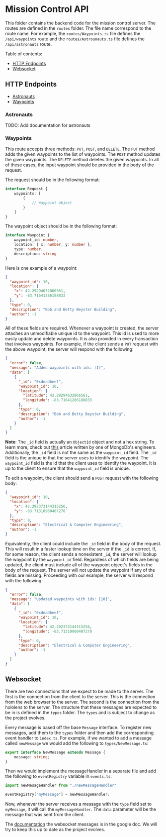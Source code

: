 # Mission Control API

This folder contains the backend code for the mission control server. The routes are defined in the `routes` folder. The
file name correspond to the route name. For example, the `routes/Waypoints.ts` file defines the `/api/waypoints` route
and the `routes/Astrounauts.ts` file defines the `/api/astronauts` route.

Table of contents:

- [HTTP Endpoints](#http-endpoints)
- [Websocket](#websocket)

## HTTP Endpoints

- [Astronauts](#astronauts)
- [Waypoints](#Waypoints)

### Astronauts

TODO: Add documentation for astronauts

### Waypoints

This route accepts three methods: `PUT`, `POST`, and `DELETE`. The `PUT` method adds the given waypoints to the list of
waypoints. The `POST` method updates the given waypoints. The `DELETE` method deletes the given waypoints. In all of
these cases, the input waypoint should be provided in the body of the request.

The request should be in the following format:

```typescript
interface Request {
    waypoints: [
        {
            // Waypoint object
        }
    ]
}
```

The waypoint object should be in the following
format:

```typescript
interface Waypoint {
    waypoint_id: number,
    location: { x: number, y: number },
    type: number,
    description: string
}
```

Here is one example of a waypoint:

```json
{
  "waypoint_id": 10,
  "location": {
    "x": 42.29294632866561,
    "y": -83.71641286188833
  },
  "type": 0,
  "description": "Bob and Betty Beyster Building",
  "author": -1
}
```

All of these fields are required. Whenever a waypoint is created, the server attaches an unmodifiable unique id to the
waypoint. This id is used to more easily update and delete waypoints. It is also provided in every transaction that
involves waypoints. For example, if the client sends a `PUT` request with the above waypoint, the server will respond
with the following:

```json
{
  "error": false,
  "message": "Added waypoints with ids: [1]",
  "data": [
    {
      "_id": "0xdeadbeef",
      "waypoint_id": 10,
      "location": {
        "latitude": 42.29294632866561,
        "longitude": -83.71641286188833
      },
      "type": 0,
      "description": "Bob and Betty Beyster Building",
      "author": -1
    }
  ]
}
```

**Note**: The `_id` field is actually an `ObjectId` object and not a hex string. To learn more, check
out [this](https://www.mongodb.com/developer/products/mongodb/bson-data-types-objectid/) article written by one of
MongoDb's engineers. Additionally, the `_id` field is not the same as the `waypoint_id` field. The `_id` field is the
unique id that the server uses to identify the waypoint. The `waypoint_id` field is the id that the client uses to
identify the waypoint. It is up to the client to ensure that the `waypoint_id` field is unique.

To edit a waypoint, the client should send a `POST` request with the following body:

```json
{
  "waypoint_id": 10,
  "location": {
    "x": 42.292373144315256,
    "y": -83.71310960407278
  },
  "type": 0,
  "description": "Electrical & Computer Engineering",
  "author": -1
}
```

Equivalently, the client could include the `_id` field in the body of the request. This will result in a faster lookup
time on the server if the `_id` is correct. If, for some reason, the client sends a nonexistent `_id`, the server will
lookup the waypoint by the `waypoint_id` field. Regardless of which fields are being updated, the client must include
all of the waypoint object's fields in the body of the request. The server will not update the waypoint if any of the
fields are missing. Proceeding with our example, the server will respond with the following:

```json
{
  "error": false,
  "message": "Updated waypoints with ids: [10]",
  "data": [
    {
      "_id": "0xdeadbeef",
      "waypoint_id": 10,
      "location": {
        "latitude": 42.292373144315256,
        "longitude": -83.71310960407278
      },
      "type": 0,
      "description": "Electrical & Computer Engineering",
      "author": -1
    }
  ]
}
```

## Websocket

There are two connections that we expect to be made to the server. The first is the connection from the client to the
server. This is the connection from the web browser to the server. The second is the connection from the hololens to
the server. The structure that these messages are expected to be in is defined in the `types` folder. The `types` and
is subject to change as the project evolves.

Every message is based off the base `Message` interface. To register new messages, add them to the `types` folder and
then add the corresponding event handler to `index.ts`. For example, if we wanted to add a message called `newMessage`
we would add the following to `types/NewMessage.ts`:

```typescript
export interface NewMessage extends Message {
    message: string;
}
```

Then we would implement the messageHandler in a separate file and add the following to `eventRegistry` variable in
`events.ts`:

```typescript
import newMesageHandler from "./newMessageHandler"

eventRegistry["myMessage"] = newMessageHandler;
```

Now, whenever the server receives a message with the `type` field set to `myMessage`, it will call the
`myMessageHandler`. The `data` parameter will be the message that was sent from the client.

The [documentation](https://docs.google.com/document/d/18RNM8NKaRakUNHwpRSnOFhq-FlS4D-d9yA84BSFio5g/edit?pli=1#heading=h.fsrwvowq28j5)
the websocket messages is in the google doc. We will try to keep this up to date as the project evolves.
